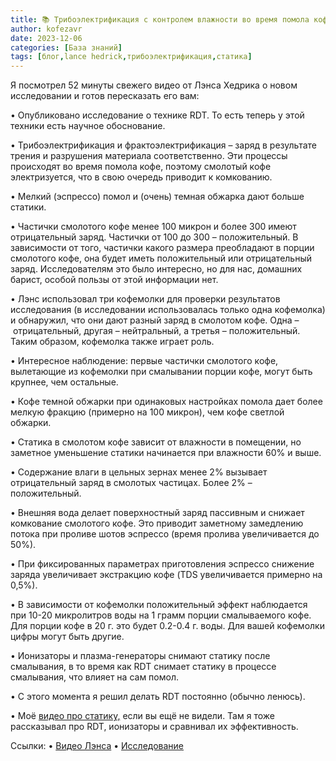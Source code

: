 ```yaml
---
title: 📚 Трибоэлектрификация с контролем влажности во время помола кофе
author: kofezavr
date: 2023-12-06
categories: [База знаний]
tags: [блог,lance hedrick,трибоэлектрификация,статика]
--- 
```

Я посмотрел 52 минуты свежего видео от Лэнса Хедрика о новом исследовании и готов пересказать его вам: 

• Опубликовано исследование о технике RDT. То есть теперь у этой техники есть научное обоснование.

• Трибоэлектрификация и фрактоэлектрификация – заряд в результате трения и разрушения материала соответственно. Эти процессы происходят во время помола кофе, поэтому смолотый кофе электризуется, что в свою очередь приводит к комкованию.

• Мелкий (эспрессо) помол и (очень) темная обжарка дают больше статики.

• Частички смолотого кофе менее 100 микрон и более 300 имеют отрицательный заряд. Частички от 100 до 300 – положительный. В зависимости от того, частички какого размера преобладают в порции смолотого кофе, она будет иметь положительный или отрицательный заряд. Исследователям это было интересно, но для нас, домашних барист, особой пользы от этой информации нет.

• Лэнс использовал три кофемолки для проверки результатов исследования (в исследовании использовалась только одна кофемолка) и обнаружил, что они дают разный заряд в смолотом кофе. Одна – отрицательный, другая – нейтральный, а третья – положительный. Таким образом, кофемолка также играет роль.

• Интересное наблюдение: первые частички смолотого кофе, вылетающие из кофемолки при смалывании порции кофе, могут быть крупнее, чем остальные.

• Кофе темной обжарки при одинаковых настройках помола дает более мелкую фракцию (примерно на 100 микрон), чем кофе светлой обжарки.

• Статика в смолотом кофе зависит от влажности в помещении, но заметное уменьшение статики начинается при влажности 60% и выше.

• Содержание влаги в цельных зернах менее 2% вызывает отрицательный заряд в смолотых частицах. Более 2% – положительный.

• Внешняя вода делает поверхностный заряд пассивным и снижает комкование смолотого кофе. Это приводит заметному замедлению потока при проливе шотов эспрессо (время пролива увеличивается до 50%).

• При фиксированных параметрах приготовления эспрессо снижение заряда увеличивает экстракцию кофе (TDS увеличивается примерно на 0,5%).

• В зависимости от кофемолки положительный эффект наблюдается при 10-20 микролитров воды на 1 грамм порции смалываемого кофе. Для порции кофе в 20 г. это будет 0.2-0.4 г. воды. Для вашей кофемолки цифры могут быть другие.

• Ионизаторы и плазма-генераторы снимают статику после смалывания, в то время как RDT снимает статику в процессе смалывания, что влияет на сам помол.

• С этого момента я решил делать RDT постоянно (обычно ленюсь).

• Моё [видео про статику,](https://www.youtube.com/watch?v=HYPnTOMmOUY) если вы ещё не видели. Там я тоже рассказывал про RDT, ионизаторы и сравнивал их эффективность.

Ссылки:
• [Видео Лэнса](https://www.youtube.com/watch?v=GuqVUsMPs-U)
• [Исследование](https://www.sciencedirect.com/science/article/pii/S2590238523005684)